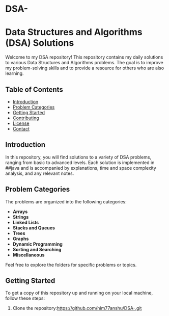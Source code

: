 # DSA-
# Data Structures and Algorithms (DSA) Solutions

Welcome to my DSA repository! This repository contains my daily solutions to various Data Structures and Algorithms problems. The goal is to improve my problem-solving skills and to provide a resource for others who are also learning.

## Table of Contents

- [Introduction](#introduction)
- [Problem Categories](#problem-categories)
- [Getting Started](#getting-started)
- [Contributing](#contributing)
- [License](#license)
- [Contact](#contact)

## Introduction

In this repository, you will find solutions to a variety of DSA problems, ranging from basic to advanced levels. Each solution is implemented in ##java and is accompanied by explanations, time and space complexity analysis, and any relevant notes.

## Problem Categories

The problems are organized into the following categories:

- **Arrays**
- **Strings**
- **Linked Lists**
- **Stacks and Queues**
- **Trees**
- **Graphs**
- **Dynamic Programming**
- **Sorting and Searching**
- **Miscellaneous**

Feel free to explore the folders for specific problems or topics.

## Getting Started

To get a copy of this repository up and running on your local machine, follow these steps:

1. Clone the repository:https://github.com/him77anshu/DSA-.git
   ```bash
  
